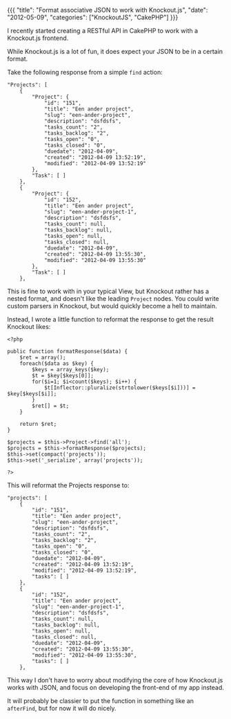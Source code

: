 {{{
  "title": "Format associative JSON to work with Knockout.js",
  "date": "2012-05-09",
  "categories": ["KnockoutJS", "CakePHP"]
}}}

I recently started creating a RESTful API in CakePHP to work with a Knockout.js frontend.

While Knockout.js is a lot of fun, it does expect your JSON to be in a certain format.

<!--more-->

Take the following response from a simple `find` action:

    "Projects": [
        {
            "Project": {
                "id": "151",
                "title": "Een ander project",
                "slug": "een-ander-project",
                "description": "dsfdsfs",
                "tasks_count": "2",
                "tasks_backlog": "2",
                "tasks_open": "0",
                "tasks_closed": "0",
                "duedate": "2012-04-09",
                "created": "2012-04-09 13:52:19",
                "modified": "2012-04-09 13:52:19"
            },
            "Task": [ ]
        },
        {
            "Project": {
                "id": "152",
                "title": "Een ander project",
                "slug": "een-ander-project-1",
                "description": "dsfdsfs",
                "tasks_count": null,
                "tasks_backlog": null,
                "tasks_open": null,
                "tasks_closed": null,
                "duedate": "2012-04-09",
                "created": "2012-04-09 13:55:30",
                "modified": "2012-04-09 13:55:30"
            },
            "Task": [ ]
        },

This is fine to work with in your typical View, but Knockout rather has a nested format, and doesn't like the leading `Project` nodes. You could write custom parsers in Knockout, but would quickly become a hell to maintain.

Instead, I wrote a little function to reformat the response to get the result Knockout likes:

    <?php

    public function formatResponse($data) {
        $ret = array();
        foreach($data as $key) {
            $keys = array_keys($key);
            $t = $key[$keys[0]];
            for($i=1; $i<count($keys); $i++) {
                $t[Inflector::pluralize(strtolower($keys[$i]))] = $key[$keys[$i]];
            }
            $ret[] = $t;
        }

        return $ret;
    }

    $projects = $this->Project->find('all');
    $projects = $this->formatResponse($projects);
    $this->set(compact('projects'));
    $this->set('_serialize', array('projects'));

    ?>

This will reformat the Projects response to:

    "projects": [
        {
            "id": "151",
            "title": "Een ander project",
            "slug": "een-ander-project",
            "description": "dsfdsfs",
            "tasks_count": "2",
            "tasks_backlog": "2",
            "tasks_open": "0",
            "tasks_closed": "0",
            "duedate": "2012-04-09",
            "created": "2012-04-09 13:52:19",
            "modified": "2012-04-09 13:52:19",
            "tasks": [ ]
        },
        {
            "id": "152",
            "title": "Een ander project",
            "slug": "een-ander-project-1",
            "description": "dsfdsfs",
            "tasks_count": null,
            "tasks_backlog": null,
            "tasks_open": null,
            "tasks_closed": null,
            "duedate": "2012-04-09",
            "created": "2012-04-09 13:55:30",
            "modified": "2012-04-09 13:55:30",
            "tasks": [ ]
        },

This way I don't have to worry about modifying the core of how Knockout.js works with JSON, and focus on developing the front-end of my app instead.

It will probably be classier to put the function in something like an `afterFind`, but for now it will do nicely.
